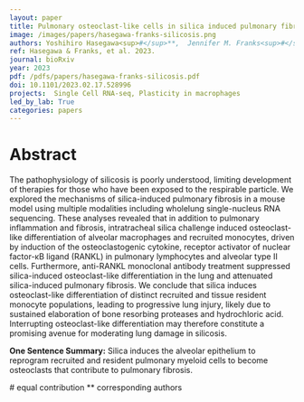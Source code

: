 ```yaml
---
layout: paper
title: Pulmonary osteoclast-like cells in silica induced pulmonary fibrosis
image: /images/papers/hasegawa-franks-silicosis.png
authors: Yoshihiro Hasegawa<sup>#</sup>**,  Jennifer M. Franks<sup>#</sup>, Yusuke Tanaka, Yasuaki Uehara,  David F. Read,  Claire Williams,  Sanjay Srivatsan, Lori B. Pitstick, Nikolaos M. Nikolaidis, Ciara M. Shaver, Huixing Wu, Jason C. Gardner, Andrew R. Osterburg, Jane J. Yu, Elizabeth J. Kopras, Steven L. Teitelbaum, Kathryn A. Wikenheiser-Brokamp,  Cole Trapnell**,  Francis X. McCormack**
ref: Hasegawa & Franks, et al. 2023.
journal: bioRxiv
year: 2023
pdf: /pdfs/papers/hasegawa-franks-silicosis.pdf
doi: 10.1101/2023.02.17.528996
projects:  Single Cell RNA-seq, Plasticity in macrophages
led_by_lab: True
categories: papers
---
```


# Abstract

The pathophysiology of silicosis is poorly understood, limiting development of therapies for those who have been exposed to the respirable particle. We explored the mechanisms of silica-induced pulmonary fibrosis in a mouse model using multiple modalities including wholelung single-nucleus RNA sequencing. These analyses revealed that in addition to pulmonary inflammation and fibrosis, intratracheal silica challenge induced osteoclast-like differentiation of alveolar macrophages and recruited monocytes, driven by induction of the osteoclastogenic cytokine, receptor activator of nuclear factor-κB ligand (RANKL) in pulmonary lymphocytes and alveolar type II cells. Furthermore, anti-RANKL monoclonal antibody treatment suppressed silica-induced osteoclast-like differentiation in the lung and attenuated silica-induced pulmonary fibrosis. We conclude that silica induces osteoclast-like differentiation of distinct recruited and tissue resident monocyte populations, leading to progressive lung injury, likely due to sustained elaboration of bone resorbing proteases and hydrochloric acid. Interrupting osteoclast-like differentiation may therefore constitute a promising avenue for moderating lung damage in silicosis.

**One Sentence Summary:** Silica induces the alveolar epithelium to reprogram recruited and resident pulmonary myeloid cells to become osteoclasts that contribute to pulmonary fibrosis.

\# equal contribution
\*\* corresponding authors

